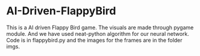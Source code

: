 # AI-Driven-FlappyBird

  
This is a AI driven Flappy Bird game.
The visuals are made through pygame module.
And we have used neat-python algorithm for our neural network.
Code is in flappybird.py and the images for the frames are in the folder imgs.
